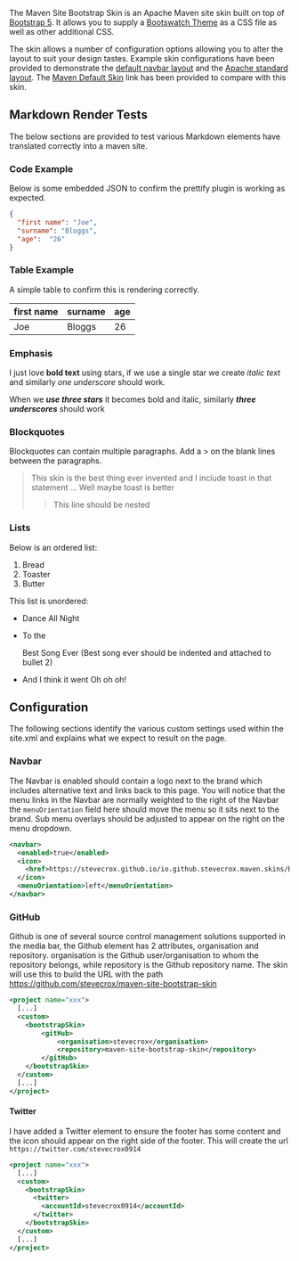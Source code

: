 The Maven Site Bootstrap Skin is an Apache Maven site skin built on top of [Bootstrap 5](https://getbootstrap.com/docs/5.0/getting-started/introduction/). It allows you to supply a [Bootswatch Theme](https://bootswatch.com/) as a CSS file as well as other additional CSS.

The skin allows a number of configuration options allowing you to alter the layout to suit your design tastes. Example skin configurations have been provided to demonstrate the [default navbar layout](https://stevecrox.github.io/io.github.stevecrox.maven.skins/bootstrap-site-skin-parent/bootstrap-site-skin/index.html) and the [Apache standard layout](https://stevecrox.github.io/io.github.stevecrox.maven.skins/bootstrap-site-skin-parent/bootstrap-site-skin-example-parent/boostrap-site-skin-apache/index.html). The [Maven Default Skin](https://maven.apache.org/skins/maven-default-skin/sample/) link has been provided to compare with this skin.

## Markdown Render Tests

The below sections are provided to test various Markdown elements have translated correctly into a maven site.

### Code Example
Below is some embedded JSON to confirm the prettify plugin is working as expected.

```json
{  
  "first name": "Joe",
  "surname": "Bloggs",
  "age":  "26"
}
```
### Table Example
A simple table to confirm this is rendering correctly.

| first name | surname | age |
|------------| ------- | --- |
| Joe        | Bloggs  | 26  |

### Emphasis

I just love **bold text** using stars, if we use a single star we create *italic text* and similarly _one underscore_ should work.

When we ***use three stars*** it becomes bold and italic, similarly ___three underscores___ should work

### Blockquotes

Blockquotes can contain multiple paragraphs. Add a > on the blank lines between the paragraphs.

> This skin is the best thing ever invented and I include toast in that statement
> ...
> Well maybe toast is better
>> This line should be nested

### Lists
Below is an ordered list:
1. Bread
2. Toaster
3. Butter

This list is unordered:
* Dance All Night
* To the

  Best Song Ever (Best song ever should be indented and attached to bullet 2)
* And I think it went Oh oh oh!

## Configuration

The following sections identify the various custom settings used within the site.xml and explains what we expect to result on the page.

### Navbar
The Navbar is enabled should contain a logo next to the brand which includes alternative text and links back to this page. You will notice that the menu links in the Navbar are normally weighted to the right of the Navbar the `menuOrientation` field here should move the menu so it sits next to the brand. Sub menu overlays should be adjusted to appear on the right on the menu dropdown.
```xml
<navbar>
  <enabled>true</enabled>
  <icon>
    <href>https://stevecrox.github.io/io.github.stevecrox.maven.skins/bootstrap-site-skin</href>
  </icon>
  <menuOrientation>left</menuOrientation>
</navbar>
```

### GitHub
Github is one of several source control management solutions supported in the media bar, the Github element has 2 attributes, organisation and repository. organisation is the Github user/organisation to whom the repository belongs, while repository is the Github repository name. The skin will use this to build the URL with the path https://github.com/stevecrox/maven-site-bootstrap-skin
```xml
<project name="xxx">
  [...]
  <custom>
    <bootstrapSkin>
        <gitHub>
            <organisation>stevecrox</organisation>
            <repository>maven-site-bootstrap-skin</repository>
        </gitHub>
    </bootstrapSkin>
  </custom>
  [...]
</project>
```

#### Twitter
I have added a Twitter element to ensure the footer has some content and the icon should appear on the right side of the footer. This will create the url `https://twitter.com/stevecrox0914`

```xml
<project name="xxx">
  [...]
  <custom>
    <bootstrapSkin>
      <twitter>
        <accountId>stevecrox0914</accountId>
      </twitter>
    </bootstrapSkin>
  </custom>
  [...]
</project>
```